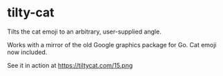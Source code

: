 # tilty-cat

Tilts the cat emoji to an arbitrary, user-supplied angle.

Works with a mirror of the old Google graphics package for Go. Cat emoji now included.

See it in action at https://tiltycat.com/15.png
